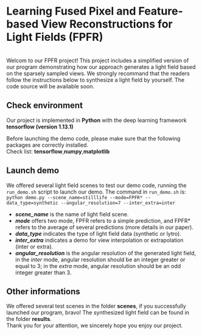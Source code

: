 # Learning Fused Pixel and Feature-based View Reconstructions for Light Fields (FPFR)
<br>
Welcom to our FPFR project! This project includes a simplified version of our program demonstrating how our approach generates a light field based on the sparsely sampled views. We strongly recommand that the readers follow the instructions below to synthesize a light field by yourself. The code source will be available soon.

## Check environment
Our project is implemented in **Python** with the deep learning framework **tensorflow (version 1.13.1)**

Before launching the demo code, please make sure that the following packages are correctly installed.   
Check list: **tensorflow**,**numpy**,**matplotlib**

## Launch demo
We offered several light field scenes to test our demo code, running the `run_demo.sh` script to launch our demo. The command in `run_demo.sh` is:  
`python demo.py --scene_name=stilllife --mode=FPFR* --data_type=synthetic --angular_resolution=7 --inter_extra=inter`  
- ***scene_name*** is the name of light field scene.  
- ***mode*** offers two mode, FPFR refers to a simple prediction, and FPFR* refers to the average of several predictions (more details in our paper).  
- ***data_type*** indicates the type of light field data (synthetic or lytro).  
- ***inter_extra*** indicates a demo for view interpolation or extrapolation (inter or extra).  
- ***angular_resolution*** is the angular resolution of the generated light field, in the *inter* mode, angular resolution should be an integer greater or equal to 3; in the *extra* mode, angular resolution should be an odd integer greater than 3.  

## Other informations
We offered several test scenes in the folder **scenes**, if you successfully launched our program, bravo! The synthesized light field can be found in the folder **results**.  
Thank you for your attention, we sincerely hope you enjoy our project.  
